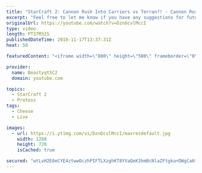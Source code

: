 ```yaml
---
title: "StarCraft 2: Cannon Rush Into Carriers vs Terran?! - Cannon Rushing to Grandmaster - Episode 9"
excerpt: "Feel free to let me know if you have any suggestions for future videos. I hope you guys enjoy this one!  Check out my stream on twitch if you enjoy my YouTube content. I stream about 5-7 days a week. Stream start time is around 7 PM CET. Link to my stream is down below.  JOIN MY DISCORD CHANNEL @ https://discord.gg/aJMGAEn"
originalUrl: https://youtube.com/watch?v=DznOcvlMccI
type: video
length: PT37M32S
publishedDateTime: 2018-11-17T13:37:31Z
heat: 50

featuredContent: "<iframe width=\"800\" height=\"500\" frameborder=\"0\" src=\"https://www.youtube.com/embed/DznOcvlMccI\" allow=\"accelerometer; autoplay; encrypted-media; gyroscope; picture-in-picture\" allowfullscreen></iframe>"

provider:
  name: BeastyqtSC2
  domain: youtube.com

topics:
  - StarCraft 2
  - Protoss
tags:
  - Cheese
  - Live

images:
  - url: https://i.ytimg.com/vi/DznOcvlMccI/maxresdefault.jpg
    width: 1280
    height: 720
    isCached: true

secured: "wtLvH2E8eCYE4ztwwOczhPIFTLXzghKT8YVaQeK3hmBcNlaZFtgka+DWgCa6tgVIIYOjnmJhWSaW4jnd6glQVp6d1PwDrgR4RP5aYClBL4qVuqgaeQ+gY69RgVlH8ykwH5pmDcWbR+p3ZGvr3Urf23I94QQnM9aw0REDBnce+MAl4o83maK3vBwwuLX/cikjicTYN08RyLv/YvWjSx6x4kvQoeWPrPgKI0FnA3w0WjoiYu+MDzZQqpPzUgPuIkYiom2brN4THxjtRCPrgIFDyzxyRJP0QuNb5vWWdNfi8chdZihbE5QfQjlBgx+yCTbWc1WkzACT+HOeFfIXYpnfFmEh1Zc9J6CzH8Y8Ipon0kuLTupsM4CXEvJnAl8V+u8+yg+qsCj7p5WXLoz4vXDjIZDE+1U+nGYJTmbAxRx/TMQ=;1+4nLDXkIgBtr+dOIjiTNw=="
---
```


